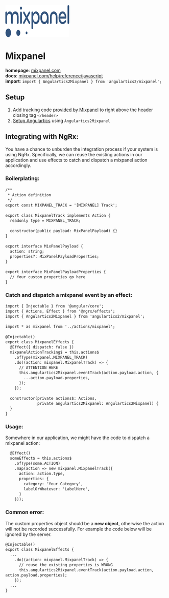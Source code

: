 <img 
    src="../../../assets/svg/mixpanel.svg" 
    alt="Mixpanel logo"
    height="100px"
    width="200px" />

# Mixpanel
__homepage__: [mixpanel.com](https://mixpanel.com/)  
__docs__: [mixpanel.com/help/reference/javascript](https://mixpanel.com/help/reference/javascript)  
__import__: `import { Angulartics2Mixpanel } from 'angulartics2/mixpanel';`  

## Setup
1. Add tracking code [provided by Mixpanel](https://mixpanel.com/help/reference/javascript) to right above the header closing tag ``</header>``
2. [Setup Angulartics](https://github.com/angulartics/angulartics2/tree/next#installation) using `Angulartics2Mixpanel`

## Integrating with NgRx:
You have a chance to unburden the integration process if your system is using NgRx. Specifically, we can reuse the existing actions in our application and use effects to catch and dispatch a mixpanel action accordingly.    
### Boilerplating:
```angular2html
/**
 * Action definition
 */
export const MIXPANEL_TRACK = '[MIXPANEL] Track';

export class MixpanelTrack implements Action {
  readonly type = MIXPANEL_TRACK;

  constructor(public payload: MixPanelPayload) {}
}

export interface MixPanelPayload {
  action: string;
  properties?: MixPanelPayloadProperties;
}

export interface MixPanelPayloadProperties {
  // Your custom properties go here
}
```
### Catch and dispatch a mixpanel event by an effect:
```angular2html
import { Injectable } from '@angular/core';
import { Actions, Effect } from '@ngrx/effects';
import { Angulartics2Mixpanel } from 'angulartics2/mixpanel';

import * as mixpanel from '../actions/mixpanel';

@Injectable()
export class MixpanelEffects {
  @Effect({ dispatch: false })
  mixpanelActionTracking$ = this.actions$
    .ofType(mixpanel.MIXPANEL_TRACK)
    .do((action: mixpanel.MixpanelTrack) => {
      // ATTENTION HERE
      this.angulartics2Mixpanel.eventTrack(action.payload.action, {
        ...action.payload.properties,
      });
    });

  constructor(private actions$: Actions,
              private angulartics2Mixpanel: Angulartics2Mixpanel) {
  }
}
```
### Usage:
Somewhere in our application, we might have the code to dispatch a mixpanel action:
```angular2html
  @Effect()
  someEffect$ = this.actions$
    .ofType(some.ACTION)
    .map(action => new mixpanel.MixpanelTrack({
      action: action.type,
      properties: {
        category: 'Your Category',
        labelOrWhatever: 'LabelHere',
      }
    }));
```
### Common error:
The custom properties object should be a **new object**, otherwise the action will not be recorded successfully. For example the code below will be ignored by the server.
```angular2html
@Injectable()
export class MixpanelEffects {
  ...
    .do((action: mixpanel.MixpanelTrack) => {
      // reuse the existing properties is WRONG
      this.angulartics2Mixpanel.eventTrack(action.payload.action, action.payload.properties);
    });
  ...
}
```
